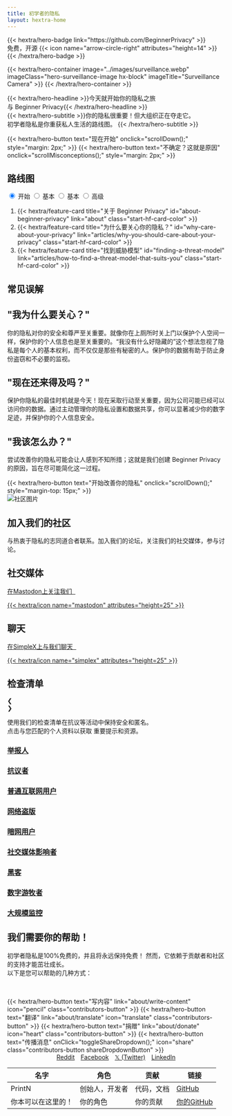 ```yaml
---
title: 初学者的隐私
layout: hextra-home
---
```

<div class="hero">
  {{< hextra/hero-badge link="https://github.com/BeginnerPrivacy" >}}<div class="hx-w-2 hx-h-2 hx-rounded-full hx-bg-primary-400"></div>
    <span>免费，开源</span>
    {{< icon name="arrow-circle-right" attributes="height=14" >}}
  {{< /hextra/hero-badge >}}

  {{< hextra/hero-container
    image="../images/surveillance.webp"
    imageClass="hero-surveillance-image hx-block"
    imageTitle="Surveillance Camera" >}}
  {{< /hextra/hero-container >}}

  <div class="hx-mt-6 hx-mb-4">{{< hextra/hero-headline >}}今天就开始你的隐私之旅&nbsp;<br class="sm:hx-block hx-hidden" />与 Beginner Privacy{{< /hextra/hero-headline >}}
  </div>

  <div class=" hero-take-quiz hx-mb-6" style="display: inline-flex; width: 100%;">{{< hextra/hero-subtitle >}}你的隐私很重要！但大组织正在夺走它。&nbsp;<br class="sm:hx-block hx-hidden" />初学者隐私是你重获私人生活的路线图。
  {{< /hextra/hero-subtitle >}}
  </div>

  {{< hextra/hero-button text="现在开始" onclick="scrollDown();" style="margin: 2px;" >}}
  {{< hextra/hero-button text="不确定？这就是原因" onclick="scrollMisconceptions();" style="margin: 2px;" >}}
</div>

<div id="roadmap">
  <div class="roadmap hx-mt-6">
    <div>
      <h2 class="hx-text-4xl hx-font-bold md:hx-text-5xl">路线图</h2>
      <div style="display: flex; align-items: center; justify-content: space-between; flex-wrap: wrap;">
        <div class="tabs">
            <input type="radio" id="radio-start" name="tabs" value="start" checked onclick="updateRoadmap()" />
            <label class="tab" for="radio-start">开始</label>
            <input type="radio" id="radio-basic" name="tabs" value="basic" onclick="updateRoadmap()" />
            <label class="tab" for="radio-basic">基本</label>
            <input type="radio" id="radio-medium" name="tabs" value="medium" onclick="updateRoadmap()" />
            <label class="tab" for="radio-medium">基本</label>
            <input type="radio" id="radio-advanced" name="tabs" value="advanced" onclick="updateRoadmap()" />
            <label class="tab" for="radio-advanced">高级</label>
            <span class="glider"></span>
        </div>
      </div>
  </div>

  <div id="roadmapContent" class="hx-mt-4">
    <div id="startContent" class="roadmap-section">
      <ol>
        <li>{{< hextra/feature-card title="关于 Beginner Privacy" id="about-beginner-privacy" link="about" class="start-hf-card-color" >}}</li>
        <li>{{< hextra/feature-card title="为什么要关心你的隐私？" id="why-care-about-your-privacy" link="articles/why-you-should-care-about-your-privacy" class="start-hf-card-color" >}}</li>
        <li>{{< hextra/feature-card title="找到威胁模型" id="finding-a-threat-model" link="articles/how-to-find-a-threat-model-that-suits-you" class="start-hf-card-color" >}}</li>
      </ol>
    </div>
    <div id="basicContent" class="roadmap-section" style="display:none;">
      <ol>
        <li>{{< hextra/feature-card title="基本介绍" id="basic-introduction" link="about/roadmap-introductions/basic" class="basic-hf-card-color" >}}</li>
        <li>{{< hextra/feature-card title="强密码" id="strong-passwords" link="articles/how-to-create-strong-passwords-and-store-them-securely" class="basic-hf-card-color" >}}</li>
        <li>{{< hextra/feature-card title="双重身份验证 (2FA)" id="two-factor-authentication" link="articles/two-factor-authentication-and-why-you-need-it" class="basic-hf-card-color" >}}</li>
        <li>{{< hextra/feature-card title="限制共享的信息" id="limit-information-shared" link="articles/limit-the-personal-information-you-share-online" class="basic-hf-card-color" >}}</li>
        <li>{{< hextra/feature-card title="私人浏览器" id="private-browser" link="articles/why-you-need-a-private-browser-to-protect-yourself" class="basic-hf-card-color" >}}</li>
        <li>{{< hextra/feature-card title="私人搜索引擎" id="private-search-engine" link="articles/searching-safely-with-a-privacy-focused-search-engine" class="basic-hf-card-color" >}}</li>
        <li>{{< hextra/feature-card title="虚拟专用网络（VPN）" id="virtual-private-network" link="articles/what-is-a-vpn-and-should-you-use-one" class="basic-hf-card-color" >}}</li>
        <li>{{< hextra/feature-card title="桌面隐私设置" id="mobile-privacy-settings" link="articles/change-these-mobile-settings-for-better-privacy" class="basic-hf-card-color" >}}</li>
        <li>{{< hextra/feature-card title="移动隐私设置"  id="desktop-privacy-settings" link="articles/desktop-settings-to-change-for-better-privacy" class="basic-hf-card-color" >}}</li>
        <li>{{< hextra/feature-card title="私人电子邮件" id="secure-messaging" id="private-email" link="articles/protect-your-communication-with-a-private-email" class="basic-hf-card-color" >}}</li>
        <li>{{< hextra/feature-card title="安全消息传递" id="secure-messaging" link="articles/ditch-sms-and-use-secure-communication-methods" class="basic-hf-card-color" >}}</li>
        <li>{{< hextra/feature-card title="有什么遗漏吗？贡献吧！" link="about/about-contributing" contributeCard="true" class="basic-hf-card-color" >}}</li>
      </ol>
    </div>
    <div id="mediumContent" class="roadmap-section" style="display:none;">
      <ol>
        <li>{{< hextra/feature-card title="中级介绍" id="medium-introduction" link="about/roadmap-introductions/medium" class="medium-hf-card-color" >}}</li>
        <li>{{< hextra/feature-card title="自由和开源软件" id="free-and-open-source-software" link="articles/break-free-from-proprietary-software-with-foss" class="medium-hf-card-color" >}}</li>
        <li>{{< hextra/feature-card title="切换到Linux" id="switch-to-linux" link="articles/how-to-effortlessly-switch-to-linux-step-by-step-guide" class="medium-hf-card-color" >}}</li>
        <li>{{< hextra/feature-card title="加密DNS" id="encrypted-dns" link="articles/why-you-need-to-use-an-encrypted-dns" class="medium-hf-card-color" >}}</li>
        <li>{{< hextra/feature-card title="社交媒体前端" id="social-media-frontends" link="articles/why-you-should-ditch-social-media-and-use-a-frontend" class="medium-hf-card-color" >}}</li>
        <li>{{< hextra/feature-card title="从数据经纪人处删除" id="removal-from-data-brokers" link="articles/how-to-remove-yourself-from-data-brokers" class="medium-hf-card-color" >}}</li>
        <li>{{< hextra/feature-card title="什么是Tor？" id="what-is-tor" link="articles/navigating-the-web-anonymously-a-guide-to-tor-basics" class="medium-hf-card-color" >}}</li>
        <li>{{< hextra/feature-card title="有什么遗漏吗？贡献吧！" link="about/about-contributing" contributeCard="true" class="medium-hf-card-color" >}}</li>
      </ol>
    </div>
    <div id="advancedContent" class="roadmap-section" style="display:none;">
      <ol>
        <li>{{< hextra/feature-card title="高级介绍" id="advanced-introduction" link="about/roadmap-introductions/advanced" class="advanced-hf-card-color" >}}</li>
        <li>{{< hextra/feature-card title="桌面操作系统" id="desktop-operating-system" link="articles/the-best-desktop-operating-systems-for-high-risk-individuals" class="advanced-hf-card-color" >}}</li>
        <li>{{< hextra/feature-card title="移动操作系统" id="mobile-operating-system" link="articles/the-best-private-mobile-operating-systems" class="advanced-hf-card-color" >}}</li>
        <li>{{< hextra/feature-card title="自托管" id="self-hosting" link="articles/why-you-should-start-self-hosting-services" class="advanced-hf-card-color" >}}</li>
        <li>{{< hextra/feature-card title="加密货币" id="cryptocurrency" link="articles/cryptocurrency-and-anonymity-a-guide-to-buying-things-without-a-trace" class="advanced-hf-card-color" >}}</li>
        <li>{{< hextra/feature-card title="物理安全" id="physical-security" link="articles/why-you-should-enhance-your-physical-security" class="advanced-hf-card-color" >}}</li>
        <li>{{< hextra/feature-card title="威胁情报" id="threat-intelligence" link="articles/threat-intelligence-explained-how-to-leverage-it-for-enhanced-security" class="advanced-hf-card-color" >}}</li>
        <li>{{< hextra/feature-card title="有什么遗漏吗？贡献吧！" link="about/about-contributing" contributeCard="true" class="advanced-hf-card-color" >}}</li>
      </ol>
    </div>
  </div>
  </div>
</div>

<div id="common-misconceptions" class="hx-text-center">
    <h2 class="hx-text-4xl hx-font-bold md:hx-text-5xl hx-inline">常见误解</h2>
    <div class="misconception-container">
        <div class="misconception-card">
            <h2 class="hx-text-2xl hx-font-bold">"我为什么要关心？"</h2>
            <p class="hx-text-base">你的隐私对你的安全和尊严至关重要。就像你在上厕所时关上门以保护个人空间一样，保护你的个人信息也是至关重要的。“我没有什么好隐藏的”这个想法忽视了隐私是每个人的基本权利，而不仅仅是那些有秘密的人。保护你的数据有助于防止身份盗窃和不必要的监视。</p>
        </div>
        <div class="misconception-card">
            <h2 class="hx-text-2xl hx-font-bold">"现在还来得及吗？"</h2>
            <p class="hx-text-base">保护你隐私的最佳时机就是今天！现在采取行动至关重要，因为公司可能已经可以访问你的数据。通过主动管理你的隐私设置和数据共享，你可以显著减少你的数字足迹，并保护你的个人信息安全。</p>
        </div>
        <div class="misconception-card">
            <h2 class="hx-text-2xl hx-font-bold">"我该怎么办？"</h2>
            <p class="hx-text-base">尝试改善你的隐私可能会让人感到不知所措；这就是我们创建 Beginner Privacy 的原因，旨在尽可能简化这一过程。</p>
            {{< hextra/hero-button text="开始改善你的隐私" onclick="scrollDown();" style="margin-top: 15px;" >}}
        </div>
    </div>
</div>

<div class="community-section">
    <div class="community-content">
        <img src="../images/earth.webp" alt="社区图片" class="community-image">
    </div>
    <div class="community-cta">
        <h2 class="hx-text-4xl hx-font-bold md:hx-text-5xl">加入我们的社区</h2>
        <p class="hx-text-base">与热衷于隐私的志同道合者联系。加入我们的论坛，关注我们的社交媒体，参与讨论。</p>
        <div class="social-chat-container">
          <div class="chat-section">
            <h2 class="hx-text-2rem hx-font-bold">社交媒体</h2>
            <a href="https://mastodon.social/@BeginnerPrivacy" target="_blank" title="Mastodon" rel="noopener noreferrer">
              <div class="chat-section-button">
                <p>在Mastodon上关注我们&nbsp;&nbsp;</p>{{< hextra/icon name="mastodon" attributes="height=25" >}}
              </div>
            </a>
          </div>
          <div class="chat-section">
            <h2 class="hx-text-2rem hx-font-bold">聊天</h2>
            <a href="about/join-simplex-group" target="_blank" title="SimpleX Chat">
              <div class="chat-section-button">
                <p>在SimpleX上与我们聊天&nbsp;&nbsp;</p>{{< hextra/icon name="simplex" attributes="height=25" >}}
              </div>
            </a>
          </div>
        </div>
    </div>
</div>

<div class="checklists-section">
    <h2 class="hx-text-4xl hx-font-bold md:hx-text-5xl hx-inline">检查清单</h2>
    <div class="carousel-button prev" onclick="moveCarousel(-1)">&#10094;</div>
    <div class="carousel-button next" onclick="moveCarousel(1)">&#10095;</div>
    <p class="hx-text-base hx-mb-10px">使用我们的检查清单在抗议等活动中保持安全和匿名。<br>点击与您匹配的个人资料以获取 重要提示和资源。</p>
    <div class="carousel">
        <div class="carousel-track">
            <a href="checklists/?m=whistleblower" draggable="false">
              <div class="carousel-item">
                  <h3>举报人</h3>
              </div>
            </a>
            <a href="checklists/?m=protestor" draggable="false">
              <div class="carousel-item">
                  <h3>抗议者</h3>
              </div>
            </a>
            <a href="checklists/?m=casual-internet-user" draggable="false">
              <div class="carousel-item">
                  <h3>普通互联网用户</h3>
              </div>
            </a>
            <a href="checklists/?m=internet-pirate" draggable="false">
              <div class="carousel-item">
                  <h3>网络盗版</h3>
              </div>
            </a>
            <a href="checklists/?m=darknet-user" draggable="false">
              <div class="carousel-item">
                  <h3>暗网用户</h3>
              </div>
            </a>
            <a href="checklists/?m=social-media-influencer" draggable="false">
              <div class="carousel-item">
                  <h3>社交媒体影响者</h3>
              </div>
            </a>
            <a href="checklists/?m=hacker" draggable="false">
              <div class="carousel-item">
                  <h3>黑客</h3>
              </div>
            </a>
            <a href="checklists/?m=digital-nomad" draggable="false">
              <div class="carousel-item">
                  <h3>数字游牧者</h3>
              </div>
            </a>
            <a href="checklists/?m=mass-surveillance" draggable="false">
              <div class="carousel-item">
                  <h3>大规模监控</h3>
              </div>
            </a>
        </div>
    </div>
</div>

<div id="contributors" class="hx-mt-16">
    <h2 class="hx-text-4xl hx-font-bold md:hx-text-5xl">我们需要你的帮助！</h2>
    <p class="hx-text-base">初学者隐私是100%免费的，并且将永远保持免费！ 然而，它依赖于贡献者和社区的支持才能茁壮成长。<br>以下是您可以帮助的几种方式：</p>
    <div style="display: inline-flex; flex-wrap: wrap; justify-content: center; margin-top: 2rem;">
      {{< hextra/hero-button text="写内容" link="about/write-content" icon="pencil" class="contributors-button" >}}
      {{< hextra/hero-button text="翻译" link="about/translate" icon="translate" class="contributors-button" >}}
      {{< hextra/hero-button text="捐赠" link="about/donate" icon="heart" class="contributors-button" >}}
      {{< hextra/hero-button text="传播消息" onClick="toggleShareDropdown();" icon="share" class="contributors-button shareDropdownButton" >}}
      <div id="shareDropdown" class="dropdown-content">
          <a href="https://www.reddit.com/login/?dest=https%3A%2F%2Fwww.reddit.com%2Fsubmit%3Furl%3Dhttps%253A%252F%252Fbeginnerprivacy.com%26title%3DStart%2BYour%2BPrivacy%2BJourney%2BToday%2521" target="_blank" style="padding-inline: 5px;">Reddit</a>
          <a href="https://www.facebook.com/sharer/sharer.php?u=https://beginnerprivacy.com" target="_blank" style="padding-inline: 5px;">Facebook</a>
          <a href="https://x.com/intent/post?text=Start%20Your%20Privacy%20Journey%20Today!&url=https%3A%2F%2Fbeginnerprivacy.com&mx=2" target="_blank" style="padding-inline: 5px;">𝕏 (Twitter)</a>
          <a href="https://www.linkedin.com/uas/login?session_redirect=https%3A%2F%2Fwww.linkedin.com%2FshareArticle%3Fmini%3Dtrue%26url%3Dhttps%3A%2F%2Fbeginnerprivacy.com%26title%3DStart%2BYour%2BPrivacy%2BJourney%2BToday%21" target="_blank" style="padding-inline: 5px;">LinkedIn</a>
      </div>
    </div>
    <table>
        <thead>
            <tr>
                <th>名字</th>
                <th>角色</th>
                <th>贡献</th>
                <th>链接</th>
            </tr>
        </thead>
        <tbody>
            <tr>
                <td data-label="名字">PrintN</td>
                <td data-label="角色">创始人，开发者</td>
                <td data-label="贡献">代码，文档</td>
                <td data-label="链接"><a href="https://github.com/PrintN" target="_blank">GitHub</a></td>
            </tr>
            <tr>
                <td data-label="名字">你本可以在这里的！</td>
                <td data-label="角色">你的角色</td>
                <td data-label="贡献">你的贡献</td>
                <td data-label="链接"><a href="https://github.com/" target="_blank">你的GitHub</a></td>
            </tr>
        </tbody>
    </table>
</div>